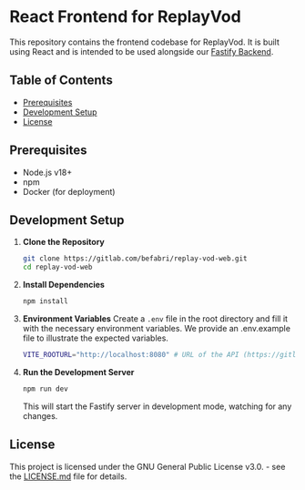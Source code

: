 # React Frontend for ReplayVod

This repository contains the frontend codebase for ReplayVod. It is built using React and is intended to be used alongside our [Fastify Backend](https://gitlab.com/befabri/replay-vod-api).

## Table of Contents

-   [Prerequisites](#prerequisites)
-   [Development Setup](#development-setup)
-   [License](#license)

## Prerequisites

-   Node.js v18+
-   npm
-   Docker (for deployment)

## Development Setup

1. **Clone the Repository**

    ```bash
    git clone https://gitlab.com/befabri/replay-vod-web.git
    cd replay-vod-web
    ```

2. **Install Dependencies**

    ```bash
    npm install
    ```

3. **Environment Variables**
   Create a `.env` file in the root directory and fill it with the necessary environment variables. We provide an .env.example file to illustrate the expected variables.

    ```bash
    VITE_ROOTURL="http://localhost:8080" # URL of the API (https://gitlab.com/befabri/replay-vod-api)
    ```

4. **Run the Development Server**

    ```bash
    npm run dev
    ```

    This will start the Fastify server in development mode, watching for any changes.

## License

This project is licensed under the GNU General Public License v3.0. - see the [LICENSE.md](https://gitlab.com/befabri/replay-vod-api/-/blob/main/LICENSE) file for details.
